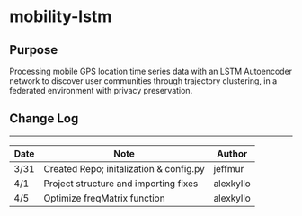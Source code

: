 # mobility-lstm

## Purpose

Processing mobile GPS location time series data with an LSTM Autoencoder network
to discover user communities through trajectory clustering, in a federated
environment with privacy preservation.

## Change Log

---

| Date | Note                                    | Author    |
| ---- | --------------------------------------- | --------- |
| 3/31 | Created Repo; initalization & config.py | jeffmur   |
| 4/1  | Project structure and importing fixes   | alexkyllo |
| 4/5  | Optimize freqMatrix function            | alexkyllo |